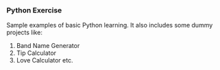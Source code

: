 ### Python Exercise

Sample examples of basic Python learning. It also includes some dummy projects like:

1. Band Name Generator
2. Tip Calculator
3. Love Calculator etc.
